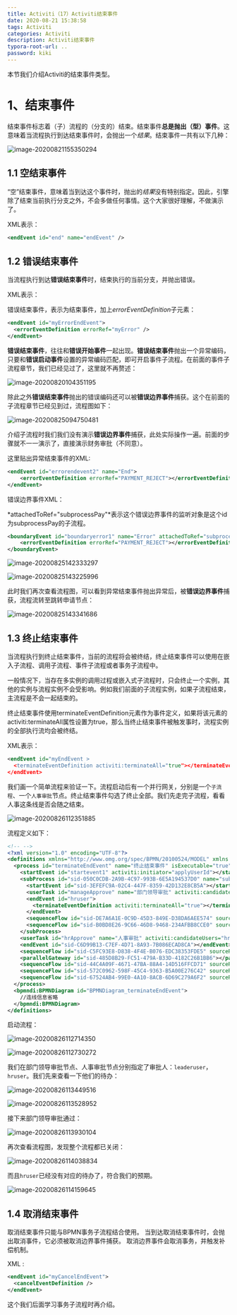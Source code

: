 ```yaml
---
title: Activiti（17）Activiti结束事件
date: 2020-08-21 15:38:58
tags: Activiti
categories: Activiti
description: Activiti结束事件
typora-root-url: ..
password: kiki
---
```


本节我们介绍Activiti的结束事件类型。

# 1、结束事件

结束事件标志着（子）流程的（分支的）结束。结束事件**总是抛出（型）事件**。这意味着当流程执行到达结束事件时，会抛出一个*结果*。结束事件一共有以下几种：

![image-20200821155350294](/images/activiti6-17/image-20200821155350294.png)

## 1.1 空结束事件

 “空”结束事件，意味着当到达这个事件时，抛出的*结果*没有特别指定。因此，引擎除了结束当前执行分支之外，不会多做任何事情。这个大家很好理解，不做演示了。

XML表示：

```xml
<endEvent id="end" name="endEvent" />
```

## 1.2 错误结束事件

当流程执行到达**错误结束事件**时，结束执行的当前分支，并抛出错误。

XML表示：

错误结束事件，表示为结束事件，加上*errorEventDefinition*子元素：

```xml
<endEvent id="myErrorEndEvent">
  <errorEventDefinition errorRef="myError" />
</endEvent>
```

**错误结束事件**，往往和**错误开始事件**一起出现。**错误结束事件**抛出一个异常编码，只要和**错误启动事件**设置的异常编码匹配，即可开启事件子流程。在前面的事件子流程章节，我们已经见过了，这里就不再赘述：

![image-20200820104351195](/images/activiti6-17/image-20200820104351195.png)

除此之外**错误结束事件**抛出的错误编码还可以被**错误边界事件**捕获。这个在前面的子流程章节已经见到过，流程图如下：

![image-20200825094750481](/images/activiti6-17/image-20200825094750481.png)

介绍子流程时我们我们没有演示**错误边界事件**捕获，此处实际操作一遍。前面的步骤就不一一演示了，直接演示财务审批（不同意）。

这里贴出异常结束事件的XML:

```xml
<endEvent id="errorendevent2" name="End">
    <errorEventDefinition errorRef="PAYMENT_REJECT"></errorEventDefinition>
</endEvent>
```

错误边界事件XML：

*attachedToRef="subprocessPay"*表示这个错误边界事件的监听对象是这个id为subprocessPay的子流程。

```xml
<boundaryEvent id="boundaryerror1" name="Error" attachedToRef="subprocessPay">
    <errorEventDefinition errorRef="PAYMENT_REJECT"></errorEventDefinition>
</boundaryEvent>
```



![image-20200825142333297](/images/activiti6-17/image-20200825142333297.png)

![image-20200825143225996](/images/activiti6-17/image-20200825143225996.png)

此时我们再次查看流程图，可以看到异常结束事件抛出异常后，被**错误边界事件**捕获，流程流转至跳转申请节点：

![image-20200825143341686](/images/activiti6-17/image-20200825143341686.png)



## 1.3 终止结束事件

当流程执行到终止结束事件，当前的流程将会被终结，终止结束事件可以使用在嵌入子流程、调用子流程、事件子流程或者事务子流程中。

一般情况下，当存在多实例的调用过程或嵌入式子流程时，只会终止一个实例，其他的实例与流程实例不会受影响。例如我们前面的子流程实例，如果子流程结束，主流程是不会一起结束的。

终止结束事件使用terminateEventDefinition元素作为事件定义，如果将该元素的activiti:terminateAll属性设置为true，那么当终止结束事件被触发事时，流程实例的全部执行流均会被终结。

XML表示：

```xml
<endEvent id="myEndEvent >
  <terminateEventDefinition activiti:terminateAll="true"></terminateEventDefinition>
</endEvent>
```

我们画一个简单流程来验证一下。流程启动后有一个并行网关，分别是一个`子流程`、一个`人事审批`节点。终止结束事件勾选了终止全部。我们先走完子流程，看看人事这条线是否会随之结束。

![image-20200826112351885](/images/activiti6-17/image-20200826112351885.png)

流程定义如下：

```xml
<!-- -->
<?xml version="1.0" encoding="UTF-8"?>
<definitions xmlns="http://www.omg.org/spec/BPMN/20100524/MODEL" xmlns:xsi="http://www.w3.org/2001/XMLSchema-instance" xmlns:xsd="http://www.w3.org/2001/XMLSchema" xmlns:activiti="http://activiti.org/bpmn" xmlns:bpmndi="http://www.omg.org/spec/BPMN/20100524/DI" xmlns:omgdc="http://www.omg.org/spec/DD/20100524/DC" xmlns:omgdi="http://www.omg.org/spec/DD/20100524/DI" typeLanguage="http://www.w3.org/2001/XMLSchema" expressionLanguage="http://www.w3.org/1999/XPath" targetNamespace="http://www.activiti.org/processdef">
  <process id="terminateEndEvent" name="终止结束事件" isExecutable="true">
    <startEvent id="startevent1" activiti:initiator="applyUserId"></startEvent>
    <subProcess id="sid-050C0CDB-2A9B-4C97-993B-6E5A194537D0" name="subProcess">
      <startEvent id="sid-3EFEFC9A-02C4-447F-8359-42D132E8CB5A"></startEvent>
      <userTask id="manageApprove" name="部门领导审批" activiti:candidateUsers="leaderuser"></userTask>
      <endEvent id="hruser">
        <terminateEventDefinition activiti:terminateAll="true"></terminateEventDefinition>
      </endEvent>
      <sequenceFlow id="sid-DE7A6A1E-0C9D-45D3-849E-D38DA6AEE574" sourceRef="sid-3EFEFC9A-02C4-447F-8359-42D132E8CB5A" targetRef="manageApprove"></sequenceFlow>
      <sequenceFlow id="sid-B0BD8E26-9C66-46D8-9468-234AFBB8CCE0" sourceRef="manageApprove" targetRef="hruser"></sequenceFlow>
    </subProcess>
    <userTask id="hrApprove" name="人事审批" activiti:candidateUsers="hruser"></userTask>
    <endEvent id="sid-C6D99B13-C7EF-4D71-8A93-7B086ECAD8CA"></endEvent>
    <sequenceFlow id="sid-C5FC93E8-D838-4F4E-B076-EDC38353FDE5" sourceRef="hrApprove" targetRef="sid-C6D99B13-C7EF-4D71-8A93-7B086ECAD8CA"></sequenceFlow>
    <parallelGateway id="sid-485D8B29-FC51-479A-B33D-4182C26B1BB6"></parallelGateway>
    <sequenceFlow id="sid-44C4A09F-4671-47BA-88A4-14D516FFCD71" sourceRef="startevent1" targetRef="sid-485D8B29-FC51-479A-B33D-4182C26B1BB6"></sequenceFlow>
    <sequenceFlow id="sid-572C0962-598F-45C4-9363-B5A00E276C42" sourceRef="sid-485D8B29-FC51-479A-B33D-4182C26B1BB6" targetRef="hrApprove"></sequenceFlow>
    <sequenceFlow id="sid-67524AB4-99E0-4A10-8ACB-6D69C279A6F2" sourceRef="sid-485D8B29-FC51-479A-B33D-4182C26B1BB6" targetRef="sid-050C0CDB-2A9B-4C97-993B-6E5A194537D0"></sequenceFlow>
  </process>
  <bpmndi:BPMNDiagram id="BPMNDiagram_terminateEndEvent">
    //连线信息省略
  </bpmndi:BPMNDiagram>
</definitions>
```

启动流程：

![image-20200826112714350](/images/activiti6-17/image-20200826112714350.png)

![image-20200826112730272](/images/activiti6-17/image-20200826112730272.png)

我们在部门领导审批节点、人事审批节点分别指定了审批人：`leaderuser`，`hruser`。我们先来查看一下他们的待办：

![image-20200826113449516](/images/activiti6-17/image-20200826113449516.png)

![image-20200826113528952](/images/activiti6-17/image-20200826113528952.png)

接下来部门领导审批通过：

![image-20200826113930104](/images/activiti6-17/image-20200826113930104.png)

再次查看流程图，发现整个流程都已关闭：

![image-20200826114038834](/images/activiti6-17/image-20200826114038834.png)

而且`hruser`已经没有对应的待办了，符合我们的预期。

![image-20200826114159645](/images/activiti6-17/image-20200826114159645.png)

## 1.4 取消结束事件

取消结束事件只能与BPMN事务子流程结合使用。 当到达取消结束事件时，会抛出取消事件，它必须被取消边界事件捕获。 取消边界事件会取消事务，并触发补偿机制。

XML :

```xml
<endEvent id="myCancelEndEvent">
  <cancelEventDefinition />
</endEvent>
```

这个我们后面学习事务子流程时再介绍。